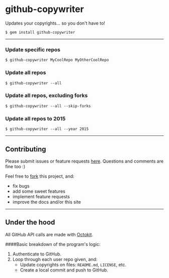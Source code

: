 # github-copywriter

Updates your copyrights... so you don't have to!

`$ gem install github-copywriter`

---

### Update specific repos
`$ github-copywriter MyCoolRepo MyOtherCoolRepo`

### Update all repos
`$ github-copywriter --all`

### Update all repos, excluding forks
`$ github-copywriter --all --skip-forks`

### Update all repos to 2015
`$ github-copywriter --all --year 2015`

---

## Contributing
Please submit issues or feature requests [here](//github.com/ryanmjacobs/github-copywriter/issues).
Questions and comments are fine too :)

Feel free to [fork](//github.com/ryanmjacobs/github-copywriter) this project, and:

* fix bugs
* add some sweet features
* implement feature requests
* improve the docs and/or this site

---

## Under the hood
All GitHub API calls are made with [Octokit](//github.com/octokit/octokit.rb).

####Basic breakdown of the program's logic:
1. Authenticate to GitHub.
2. Loop through each user repo given, and:
    * Update copyrights on files: `README.md`, `LICENSE`, etc.
    * Create a local commit and push to GitHub.
